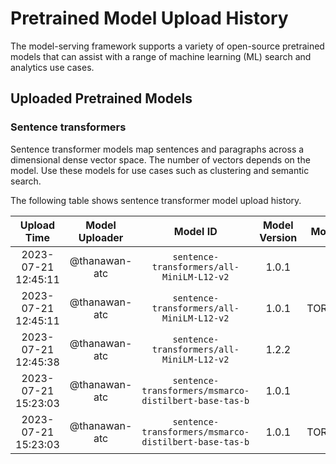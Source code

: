 # Pretrained Model Upload History

The model-serving framework supports a variety of open-source pretrained models that can assist with a range of machine learning (ML) search and analytics use cases. 


## Uploaded Pretrained Models


### Sentence transformers

Sentence transformer models map sentences and paragraphs across a dimensional dense vector space. The number of vectors depends on the model. Use these models for use cases such as clustering and semantic search. 

The following table shows sentence transformer model upload history.

[//]: # (This may be the most platform independent comment)

|Upload Time|Model Uploader|Model ID|Model Version|Model Format|Embedding Dimension|Pooling Mode|
| :---: | :---: | :---: | :---: | :---: | :---: | :---: |
|2023-07-21 12:45:11|@thanawan-atc|`sentence-transformers/all-MiniLM-L12-v2`|1.0.1|ONNX|Default|Default|
|2023-07-21 12:45:11|@thanawan-atc|`sentence-transformers/all-MiniLM-L12-v2`|1.0.1|TORCH_SCRIPT|Default|Default|
|2023-07-21 12:45:38|@thanawan-atc|`sentence-transformers/all-MiniLM-L12-v2`|1.2.2|ONNX|Default|Default|
|2023-07-21 15:23:03|@thanawan-atc|`sentence-transformers/msmarco-distilbert-base-tas-b`|1.0.1|ONNX|Default|Default|
|2023-07-21 15:23:03|@thanawan-atc|`sentence-transformers/msmarco-distilbert-base-tas-b`|1.0.1|TORCH_SCRIPT|Default|Default|
